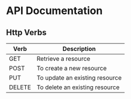 # API Documentation
## Http Verbs
| Verb | Description |
| --- | ----------- |
| GET | Retrieve a resource |
| POST | To create a new resource |
| PUT | To update an existing resource |
| DELETE | To delete an existing resource |